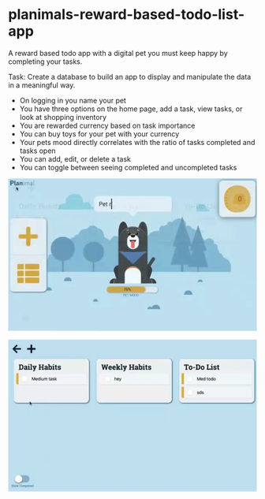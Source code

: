 # planimals-reward-based-todo-list-app

A reward based todo app with a digital pet you must keep happy by completing your tasks.

Task: Create a database to build an app to display and manipulate the data in a meaningful way.

- On logging in you name your pet
- You have three options on the home page, add a task, view tasks, or look at shopping inventory
- You are rewarded currency based on task importance
- You can buy toys for your pet with your currency
- Your pets mood directly correlates with the ratio of tasks completed and tasks open
- You can add, edit, or delete a task
- You can toggle between seeing completed and uncompleted tasks

![Planimal Home](readme-img/front.gif)

![Planimal Todo](readme-img/todo.gif)
